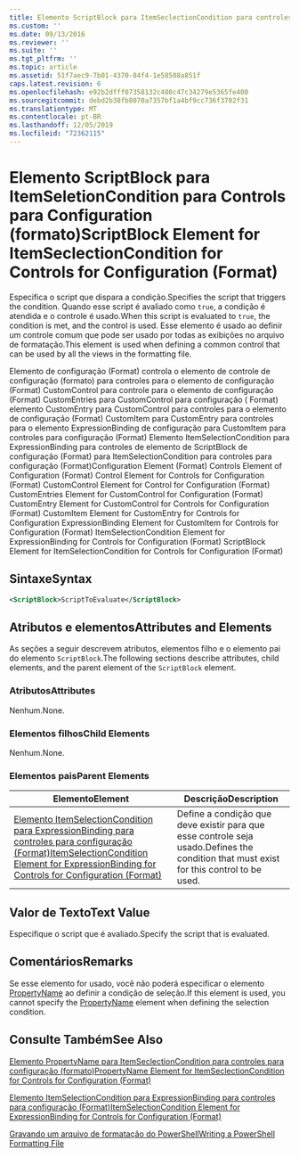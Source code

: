 ```yaml
---
title: Elemento ScriptBlock para ItemSeclectionCondition para controles para configuração (Format) | Microsoft Docs
ms.custom: ''
ms.date: 09/13/2016
ms.reviewer: ''
ms.suite: ''
ms.tgt_pltfrm: ''
ms.topic: article
ms.assetid: 51f7aec9-7b01-4370-84f4-1e58508a851f
caps.latest.revision: 6
ms.openlocfilehash: e92b2dfff07358132c480c47c34279e5365fe400
ms.sourcegitcommit: debd2b38fb8070a7357bf1a4bf9cc736f3702f31
ms.translationtype: MT
ms.contentlocale: pt-BR
ms.lasthandoff: 12/05/2019
ms.locfileid: "72362115"
---
```

# <a name="scriptblock-element-for-itemseclectioncondition-for-controls-for-configuration-format"></a><span data-ttu-id="71427-102">Elemento ScriptBlock para ItemSeletionCondition para Controls para Configuration (formato)</span><span class="sxs-lookup"><span data-stu-id="71427-102">ScriptBlock Element for ItemSeclectionCondition for Controls for Configuration (Format)</span></span>

<span data-ttu-id="71427-103">Especifica o script que dispara a condição.</span><span class="sxs-lookup"><span data-stu-id="71427-103">Specifies the script that triggers the condition.</span></span> <span data-ttu-id="71427-104">Quando esse script é avaliado como `true`, a condição é atendida e o controle é usado.</span><span class="sxs-lookup"><span data-stu-id="71427-104">When this script is evaluated to `true`, the condition is met, and the control is used.</span></span> <span data-ttu-id="71427-105">Esse elemento é usado ao definir um controle comum que pode ser usado por todas as exibições no arquivo de formatação.</span><span class="sxs-lookup"><span data-stu-id="71427-105">This element is used when defining a common control that can be used by all the views in the formatting file.</span></span>

<span data-ttu-id="71427-106">Elemento de configuração (Format) controla o elemento de controle de configuração (formato) para controles para o elemento de configuração (Format) CustomControl para controle para o elemento de configuração (Format) CustomEntries para CustomControl para configuração ( Format) elemento CustomEntry para CustomControl para controles para o elemento de configuração (Format) CustomItem para CustomEntry para controles para o elemento ExpressionBinding de configuração para CustomItem para controles para configuração (Format) Elemento ItemSelectionCondition para ExpressionBinding para controles de elemento de ScriptBlock de configuração (Format) para ItemSelectionCondition para controles para configuração (Format)</span><span class="sxs-lookup"><span data-stu-id="71427-106">Configuration Element (Format) Controls Element of Configuration (Format) Control Element for Controls for Configuration (Format) CustomControl Element for Control for Configuration (Format) CustomEntries Element for CustomControl for Configuration (Format) CustomEntry Element for CustomControl for Controls for Configuration (Format) CustomItem Element for CustomEntry for Controls for Configuration ExpressionBinding Element for CustomItem for Controls for Configuration (Format) ItemSelectionCondition Element for ExpressionBinding for Controls for Configuration (Format) ScriptBlock Element for ItemSelectionCondition for Controls for Configuration (Format)</span></span>

## <a name="syntax"></a><span data-ttu-id="71427-107">Sintaxe</span><span class="sxs-lookup"><span data-stu-id="71427-107">Syntax</span></span>

```xml
<ScriptBlock>ScriptToEvaluate</ScriptBlock>
```

## <a name="attributes-and-elements"></a><span data-ttu-id="71427-108">Atributos e elementos</span><span class="sxs-lookup"><span data-stu-id="71427-108">Attributes and Elements</span></span>

<span data-ttu-id="71427-109">As seções a seguir descrevem atributos, elementos filho e o elemento pai do elemento `ScriptBlock`.</span><span class="sxs-lookup"><span data-stu-id="71427-109">The following sections describe attributes, child elements, and the parent element of the `ScriptBlock` element.</span></span>

### <a name="attributes"></a><span data-ttu-id="71427-110">Atributos</span><span class="sxs-lookup"><span data-stu-id="71427-110">Attributes</span></span>

<span data-ttu-id="71427-111">Nenhum.</span><span class="sxs-lookup"><span data-stu-id="71427-111">None.</span></span>

### <a name="child-elements"></a><span data-ttu-id="71427-112">Elementos filhos</span><span class="sxs-lookup"><span data-stu-id="71427-112">Child Elements</span></span>

<span data-ttu-id="71427-113">Nenhum.</span><span class="sxs-lookup"><span data-stu-id="71427-113">None.</span></span>

### <a name="parent-elements"></a><span data-ttu-id="71427-114">Elementos pais</span><span class="sxs-lookup"><span data-stu-id="71427-114">Parent Elements</span></span>

|<span data-ttu-id="71427-115">Elemento</span><span class="sxs-lookup"><span data-stu-id="71427-115">Element</span></span>|<span data-ttu-id="71427-116">Descrição</span><span class="sxs-lookup"><span data-stu-id="71427-116">Description</span></span>|
|-------------|-----------------|
|[<span data-ttu-id="71427-117">Elemento ItemSelectionCondition para ExpressionBinding para controles para configuração (Format)</span><span class="sxs-lookup"><span data-stu-id="71427-117">ItemSelectionCondition Element for ExpressionBinding for Controls for Configuration (Format)</span></span>](./itemselectioncondition-element-for-expressionbinding-for-controls-for-configuration-format.md)|<span data-ttu-id="71427-118">Define a condição que deve existir para que esse controle seja usado.</span><span class="sxs-lookup"><span data-stu-id="71427-118">Defines the condition that must exist for this control to be used.</span></span>|

## <a name="text-value"></a><span data-ttu-id="71427-119">Valor de Texto</span><span class="sxs-lookup"><span data-stu-id="71427-119">Text Value</span></span>

<span data-ttu-id="71427-120">Especifique o script que é avaliado.</span><span class="sxs-lookup"><span data-stu-id="71427-120">Specify the script that is evaluated.</span></span>

## <a name="remarks"></a><span data-ttu-id="71427-121">Comentários</span><span class="sxs-lookup"><span data-stu-id="71427-121">Remarks</span></span>

<span data-ttu-id="71427-122">Se esse elemento for usado, você não poderá especificar o elemento [PropertyName](./propertyname-element-for-itemseclectioncondition-for-controls-for-configuration-format.md) ao definir a condição de seleção.</span><span class="sxs-lookup"><span data-stu-id="71427-122">If this element is used, you cannot specify the [PropertyName](./propertyname-element-for-itemseclectioncondition-for-controls-for-configuration-format.md) element when defining the selection condition.</span></span>

## <a name="see-also"></a><span data-ttu-id="71427-123">Consulte Também</span><span class="sxs-lookup"><span data-stu-id="71427-123">See Also</span></span>

[<span data-ttu-id="71427-124">Elemento PropertyName para ItemSeclectionCondition para controles para configuração (formato)</span><span class="sxs-lookup"><span data-stu-id="71427-124">PropertyName Element for ItemSeclectionCondition for Controls for Configuration (Format)</span></span>](./propertyname-element-for-itemseclectioncondition-for-controls-for-configuration-format.md)

[<span data-ttu-id="71427-125">Elemento ItemSelectionCondition para ExpressionBinding para controles para configuração (Format)</span><span class="sxs-lookup"><span data-stu-id="71427-125">ItemSelectionCondition Element for ExpressionBinding for Controls for Configuration (Format)</span></span>](./itemselectioncondition-element-for-expressionbinding-for-controls-for-configuration-format.md)

[<span data-ttu-id="71427-126">Gravando um arquivo de formatação do PowerShell</span><span class="sxs-lookup"><span data-stu-id="71427-126">Writing a PowerShell Formatting File</span></span>](./writing-a-powershell-formatting-file.md)
